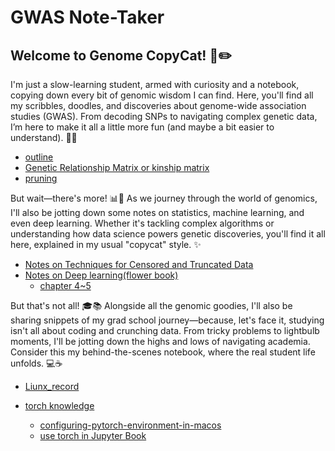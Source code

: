# GWAS Note-Taker

## Welcome to Genome CopyCat! 🧬✏️

I'm just a slow-learning student, armed with curiosity and a notebook, copying down every bit of genomic wisdom I can find. Here, you'll find all my scribbles, doodles, and discoveries about genome-wide association studies (GWAS). From decoding SNPs to navigating complex genetic data, I’m here to make it all a little more fun (and maybe a bit easier to understand). 🧠💡

- [outline](./src/outline.md)
- [Genetic Relationship Matrix or kinship matrix](./src/GRM)
- [pruning](./src/pruning.md)

But wait—there's more! 📊🤖 As we journey through the world of genomics, I'll also be jotting down some notes on statistics, machine learning, and even deep learning. Whether it's tackling complex algorithms or understanding how data science powers genetic discoveries, you'll find it all here, explained in my usual "copycat" style. ✨
- [Notes on Techniques for Censored and Truncated Data](./Notes%20on%20Techniques%20for%20Censored%20and%20Truncated%20Data/)
- [Notes on Deep learning(flower book)](./Deep-learning(flower-book)note/)
  - [chapter 4~5 ](./Deep-learning(flower-book)note/chapter4~5.md)

But that's not all! 🎓📚 Alongside all the genomic goodies, I'll also be sharing snippets of my grad school journey—because, let's face it, studying isn't all about coding and crunching data. From tricky problems to lightbulb moments, I'll be jotting down the highs and lows of navigating academia. Consider this my behind-the-scenes notebook, where the real student life unfolds. 💻☕

- [Liunx_record](./Liunx_record.md)

- [torch knowledge](./torch%20knowledeg.md/)
  - [configuring-pytorch-environment-in-macos](./torch%20knowledeg/configuring-pytorch-environment-in-macos.md)
  -  [use torch in Jupyter Book](./torch%20knowledeg/)
